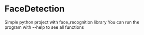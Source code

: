 # FaceDetection
Simple python project with face_recognition library
You can run the program with --help to see all functions

